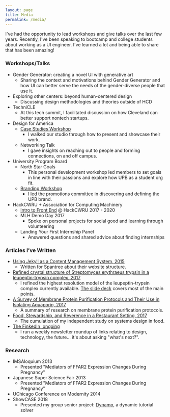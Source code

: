 ```yaml
---
layout: page
title: Media
permalink: /media/
---
```

I've had the opportunity to lead workshops and give talks over the last few years. Recently, I've been speaking to bootcamp and college students about working as a UI engineer. I've learned a lot and being able to share that has been amazing!

### Workshops/Talks
* Gender Generator: creating a novel UI with generative art
  * Sharing the context and motivations behind Gender Generator and how UI can better serve the needs of the gender-diverse people that use it.
* Exploring other centers: beyond human-centered design
  * Discussing design methodologies and theories outside of HCD
* TechniCLE
  * At this tech summit, I facilitated discussion on how Cleveland can better support nontech startups.
* Design for America
  * [Case Studies Workshop](https://mariakuz.github.io/dfa/2016/04/28/case-studies.html)
    * I walked our studio through how to present and showcase their work. 
  * Networking Talk
    * I gave insights on reaching out to people and forming connections, on and off campus.
* University Program Board
  * North Star Goals
    * This personal development workshop led members to set goals in line with their passions and explore how UPB as a student org fit.
  * [Branding Workshop](https://docs.google.com/presentation/d/1Q5fIRHt5PKQGCL-DZKGBWTL5SdhojdX-dAO4W3sMjvE/edit?usp=sharing)
    * I led the promotions committee in discovering and defining the UPB brand.
* HackCWRU + Association for Computing Machinery
  * [Intro to Front End](https://docs.google.com/presentation/d/17S0aEjGgNyY7cnEqxluXWZH8ChllU6nujBHmY82n86I/edit?usp=sharing) @ HackCWRU 2017 - 2020
  * MLH Demo Day 2017
    * Spoke on personal projects for social good and learning through volunteering
  * Landing Your First Internship Panel
    * Answered questions and shared advice about finding internships

### Articles I’ve Written

* [Using Jekyll as a Content Management System, 2015](https://www.spantree.net/blog/2015/08/14/jekyll-as-CMS.html)
  * Written for Spantree about their website structure.
* [Refined crystal structure of Streptomyces erythraeus trypsin in a leupeptin-trypsin complex, 2017](https://drive.google.com/open?id=1F5TEOyE8nA6lH_5NC5GIk_MiUFM9tq-h)
  * I refined the highest resolution model of the leupeptin-trypsin complex currently available. [The slide deck](https://drive.google.com/open?id=1d66GRYKkS2Jn05yJzo8fbRfldxq1FiZGk43uRK6TaM4) covers most of the main points.
* [A Survey of Membrane Protein Purification Protocols and Their Use in Isolating Aquaporin, 2017](https://drive.google.com/open?id=1YYUNGgqzYIsPKGg1y9m_MA7oAUL9zVqp)
  * A summary of research on membrane protein purification protocols.
* [Food, Stewardship, and Reverence in a Restaurant Setting, 2017](https://drive.google.com/file/d/1OWuW6wQS7wHZq8RwIxG-OyIVmGJQLjUr/view?usp=sharing)
  * The cumulation of my independent study on systems design in food.
* [The FinkedIn, ongoing](http://eepurl.com/dgLmgH)
  * I run a weekly newsletter roundup of links relating to design, technology, the future... it's about asking "what's next?".

### Research
* IMSAloquium 2013
  * Presented "Mediators of FFAR2 Expression Changes During Pregnancy"
* Japanese Super Science Fair 2013
  * Presented "Mediators of FFAR2 Expression Changes During Pregnancy"
* UChicago Conference on Modernity 2014
* ShowCASE 2018
  * Presented my group senior project: [Dynamo](https://docs.google.com/presentation/d/1BVwpZ8Fx288TComs6Dl0o5hF0BTTlYIyNbdNqwrEyd0/edit?usp=sharing), a dynamic tutorial solver

<!-- ### Conferences I've Attended
* Thinkapalooza 2016, 2017
  * Winner of the 2016 Civic Tech Hackathon
* Grace Hopper Conference 2015, 2016, 2017
* National Association for Campus Activities 2016
* Google Women in Tech summit 2017
* O4U Marketing Conference 2016 -->
